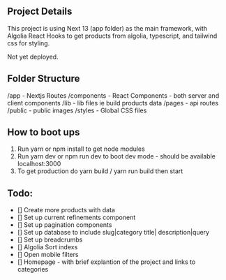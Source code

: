 ## Project Details

This project is using Next 13 (app folder) as the main framework, with Algolia React Hooks to get products from algolia, typescript, and tailwind css for styling. 

Not yet deployed.

## Folder Structure 

/app - Nextjs Routes
/components - React Components - both server and client components 
/lib - lib files ie build products data 
/pages - api routes
/public - public images 
/styles - Global CSS files

## How to boot ups

1. Run yarn or npm install to get node modules 
2. Run yarn dev or npm run dev to boot dev mode - should be available localhost:3000
3. To get production do yarn build / yarn run build then start

## Todo: 

- [] Create more products with data
- [] Set up current refinements component
- [] Set up pagination components 
- [] Set up database to include slug|category title| description|query
- [] Set up breadcrumbs
- [] Algolia Sort indexs 
- [] Open mobile filters
- [] Homepage - with brief explantion of the project and links to categories